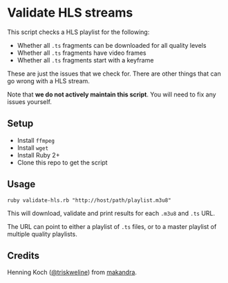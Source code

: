 Validate HLS streams
====================

This script checks a HLS playlist for the following:

- Whether all `.ts` fragments can be downloaded for all quality levels
- Whether all `.ts` fragments have video frames
- Whether all `.ts` fragments start with a keyframe

These are just the issues that we check for. There are other things that can go wrong with a HLS stream.

Note that **we do not actively maintain this script**. You will need to fix any issues yourself.


Setup
-----

- Install `ffmpeg`
- Install `wget`
- Install Ruby 2+
- Clone this repo to get the script


Usage
------

```
ruby validate-hls.rb "http://host/path/playlist.m3u8"
```

This will download, validate and print results for each `.m3u8` and `.ts` URL.

The URL can point to either a playlist of `.ts` files, or to a master playlist of multiple quality playlists.


Credits
-------

Henning Koch ([@triskweline](https://twitter.com/triskweline)) from [makandra](https://makandra.com).
